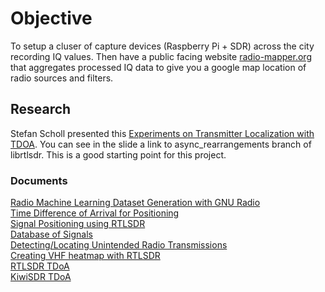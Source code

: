 # Objective
To setup a cluser of capture devices (Raspberry Pi + SDR) across the city recording IQ values. Then have a public facing website [radio-mapper.org](https://radio-mapper.org) that aggregates processed IQ data to give you a google map location of radio sources and filters.


## Research
Stefan Scholl presented this [Experiments on Transmitter Localization with TDOA](https://www.youtube.com/watch?v=Km4TU17b05s&t=925s). You can see in the slide a link to async_rearrangements branch of librtlsdr. This is a good starting point for this project.


### Documents
[Radio Machine Learning Dataset Generation with GNU Radio](https://pubs.gnuradio.org/index.php/grcon/article/view/11/10)  
[Time Difference of Arrival for Positioning](https://www.rtl-sdr.com/tag/time-difference-of-arrival/)  
[Signal Positioning using RTLSDR](https://repository.nwu.ac.za/bitstream/handle/10394/25449/Kr%C3%BCger_SW_2017.pdf?sequence=1&isAllowed=y)  
[Database of Signals](https://www.sigidwiki.com/wiki/Signal_Identification_Guide)  
[Detecting/Locating Unintended Radio Transmissions](http://scholarsmine.mst.edu/cgi/viewcontent.cgi?article=3154&context=doctoral_dissertations)  
[Creating VHF heatmap with RTLSDR](https://www.rtl-sdr.com/triangulation-vhf-signal-rtlsdr-scanner/)  
[RTLSDR TDoA](http://www.panoradio-sdr.de/tdoa-transmitter-localization-with-rtl-sdrs/)  
[KiwiSDR TDoA](https://www.rtl-sdr.com/kiwisdr-tdoa-direction-finding-now-freely-available-for-public-use/)  

